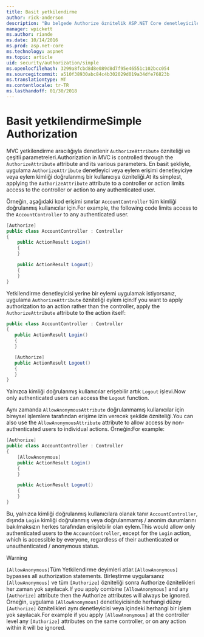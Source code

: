 ```yaml
---
title: Basit yetkilendirme
author: rick-anderson
description: "Bu belgede Authorize öznitelik ASP.NET Core denetleyicileri ve eylemleri için erişimi kısıtlamak için nasıl kullanılacağı açıklanmaktadır."
manager: wpickett
ms.author: riande
ms.date: 10/14/2016
ms.prod: asp.net-core
ms.technology: aspnet
ms.topic: article
uid: security/authorization/simple
ms.openlocfilehash: 3299a8fcbd8d8e089d8d7f95e46551c102bcc054
ms.sourcegitcommit: a510f38930abc84c4b302029d019a34dfe76823b
ms.translationtype: MT
ms.contentlocale: tr-TR
ms.lasthandoff: 01/30/2018
---
```

# <a name="simple-authorization"></a><span data-ttu-id="ac6f8-103">Basit yetkilendirme</span><span class="sxs-lookup"><span data-stu-id="ac6f8-103">Simple Authorization</span></span>

<a name="security-authorization-simple"></a>

<span data-ttu-id="ac6f8-104">MVC yetkilendirme aracılığıyla denetlenir `AuthorizeAttribute` özniteliği ve çeşitli parametreleri.</span><span class="sxs-lookup"><span data-stu-id="ac6f8-104">Authorization in MVC is controlled through the `AuthorizeAttribute` attribute and its various parameters.</span></span> <span data-ttu-id="ac6f8-105">En basit şekliyle, uygulama `AuthorizeAttribute` denetleyici veya eylem erişimi denetleyiciye veya eylem kimliği doğrulanmış bir kullanıcıya özniteliği.</span><span class="sxs-lookup"><span data-stu-id="ac6f8-105">At its simplest, applying the `AuthorizeAttribute` attribute to a controller or action limits access to the controller or action to any authenticated user.</span></span>

<span data-ttu-id="ac6f8-106">Örneğin, aşağıdaki kod erişimi sınırlar `AccountController` tüm kimliği doğrulanmış kullanıcılar için.</span><span class="sxs-lookup"><span data-stu-id="ac6f8-106">For example, the following code limits access to the `AccountController` to any authenticated user.</span></span>

```csharp
[Authorize]
public class AccountController : Controller
{
    public ActionResult Login()
    {
    }

    public ActionResult Logout()
    {
    }
}
```

<span data-ttu-id="ac6f8-107">Yetkilendirme denetleyicisi yerine bir eylemi uygulamak istiyorsanız, uygulama `AuthorizeAttribute` özniteliği eylem için:</span><span class="sxs-lookup"><span data-stu-id="ac6f8-107">If you want to apply authorization to an action rather than the controller, apply the `AuthorizeAttribute` attribute to the action itself:</span></span>

```csharp
public class AccountController : Controller
{
   public ActionResult Login()
   {
   }

   [Authorize]
   public ActionResult Logout()
   {
   }
}
```

<span data-ttu-id="ac6f8-108">Yalnızca kimliği doğrulanmış kullanıcılar erişebilir artık `Logout` işlevi.</span><span class="sxs-lookup"><span data-stu-id="ac6f8-108">Now only authenticated users can access the `Logout` function.</span></span>

<span data-ttu-id="ac6f8-109">Aynı zamanda `AllowAnonymousAttribute` doğrulanmamış kullanıcılar için bireysel işlemlere tarafından erişime izin verecek şekilde özniteliği.</span><span class="sxs-lookup"><span data-stu-id="ac6f8-109">You can also use the `AllowAnonymousAttribute` attribute to allow access by non-authenticated users to individual actions.</span></span> <span data-ttu-id="ac6f8-110">Örneğin:</span><span class="sxs-lookup"><span data-stu-id="ac6f8-110">For example:</span></span>

```csharp
[Authorize]
public class AccountController : Controller
{
    [AllowAnonymous]
    public ActionResult Login()
    {
    }

    public ActionResult Logout()
    {
    }
}
```

<span data-ttu-id="ac6f8-111">Bu, yalnızca kimliği doğrulanmış kullanıcılara olanak tanır `AccountController`, dışında `Login` kimliği doğrulanmış veya doğrulanmamış / anonim durumlarını bakılmaksızın herkes tarafından erişilebilir olan eylem.</span><span class="sxs-lookup"><span data-stu-id="ac6f8-111">This would allow only authenticated users to the `AccountController`, except for the `Login` action, which is accessible by everyone, regardless of their authenticated or unauthenticated / anonymous status.</span></span>

>[!WARNING]
> <span data-ttu-id="ac6f8-112">`[AllowAnonymous]`Tüm Yetkilendirme deyimleri atlar.</span><span class="sxs-lookup"><span data-stu-id="ac6f8-112">`[AllowAnonymous]` bypasses all authorization statements.</span></span> <span data-ttu-id="ac6f8-113">Birleştirme uygularsanız `[AllowAnonymous]` ve tüm `[Authorize]` özniteliği sonra Authorize öznitelikleri her zaman yok sayılacak.</span><span class="sxs-lookup"><span data-stu-id="ac6f8-113">If you apply combine `[AllowAnonymous]` and any `[Authorize]` attribute then the Authorize attributes will always be ignored.</span></span> <span data-ttu-id="ac6f8-114">Örneğin, uygulama `[AllowAnonymous]` denetleyicisinde herhangi düzey `[Authorize]` öznitelikleri aynı denetleyicisi veya içindeki herhangi bir işlem yok sayılacak.</span><span class="sxs-lookup"><span data-stu-id="ac6f8-114">For example if you apply `[AllowAnonymous]` at the controller level any `[Authorize]` attributes on the same controller, or on any action within it will be ignored.</span></span>
